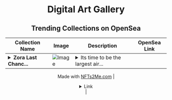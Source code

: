 <div align="center">

# Digital Art Gallery

## Trending Collections on OpenSea

| Collection Name                       | Image                                                                                     | Description                       | OpenSea Link                                                                                          |
|---------------------------------------|-------------------------------------------------------------------------------------------|-----------------------------------|--------------------------------------------------------------------------------------------------------|
| **<details><summary>Zora Last Chanc...</summary>Zora Last Chance</details>** | ![Image](https://i.seadn.io/s/raw/files/a1d8cf742ae693408bec162765fcdf05.jpg?w=500&auto=format?w=200&auto=format) | <details><summary>Its time to be the largest air...</summary>Its time to be the largest airdrop from Zora

Made with [NFTs2Me.com](https://nfts2me.com/)</details> | <details><summary>Link</summary>[Zora Last Chance](https://opensea.io/collection/zora-last-chance)</details> |

</div>